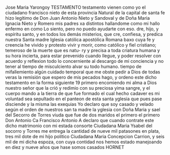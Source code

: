 Jose Maria Yarongoy
TESTAMENTO
testamento vienen como yo el ciudadano francisco nieto de
esta provincia Natural de la capital de santa fe hizo legítimo de
Don Juan Antonio Nieto y Sandoval y de Doña Maria Ignacia Nieto y
Romero mis padres xa distintos hallandome como mi hallo enfermo en
como
Lo siento, pero no puedo ayudarte con eso.
dre, hijo, y espíritu santo, y en todos los demás misterios, que cre, confiesa, y predica nuestra Santa madre Iglesia católica apostólica Romana baxo cuya fe y creencia he vivido y protesto vivir y morir, como católico y fiel cristiano; temeroso de la muerte que es natu-
ry y precisa a toda criatura humana y su hora incierta, para estar prevenido cuando llegue, y poder resolver con acuerdo y reflexion todo lo concerniente al descargo de mi conciencia y no tener al tiempo de misculciento alvar su todo humano.
tiempo de mifallemiento algún cuidado temporal que me obste pedir a Dios de todas veras la remisión que espero de mis pecados hago, y ordeno este dicho testamento en la forma siguiente 19 primero encomiendo mi alma a Dios nuestro señor
que la crió y redimio con su preciosa yima sangre, y el cuerpo mando a la tierra de que fue formado el cual hecho cadaver es mi voluntad sea sepultado en el panteon de esta santa yglesia que pues pase disciende y la misma las exequias
Yo declaro que soy casado y velado según el orden de nuestros san
ta madre la yglesia con Doña Maria y sael del Secorro de Torres
viuda que fue de dos maridos el primero el primero Don Antonio Ca
Francisco Antonio
A declaro que cuando contrate este dicho matrimonio con mi estada consorte Ciudadana Maria Ysabel del socorro y Torres me entrega la cantidad de nueve mil patasones en plata, tres mil dote de mi hijo político Ciudadana Maria Concepcion Carrion, y seis mil de mi dicha
espoza, con cuya contidad nos hemos estado manejoando en diez y
nueve años que hase somos casados
HORNET